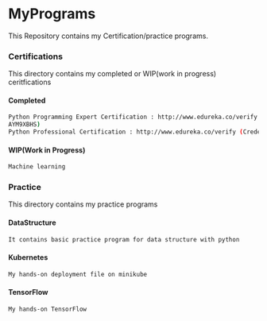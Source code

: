 # MyPrograms

This Repository contains my Certification/practice programs.

### Certifications
This directory contains my completed or WIP(work in progress) ceritfications

#### Completed 

```bash
Python Programming Expert Certification : http://www.edureka.co/verify (Credential:
AYM9XBHS)
Python Professional Certification : http://www.edureka.co/verify (Credential: X27634HN)
```

#### WIP(Work in Progress) 

```bash
Machine learning
```

### Practice
This directory contains my practice programs

#### DataStructure 

```bash
It contains basic practice program for data structure with python 
```

#### Kubernetes

```bash
My hands-on deployment file on minikube
```

#### TensorFlow

```bash
My hands-on TensorFlow
```
